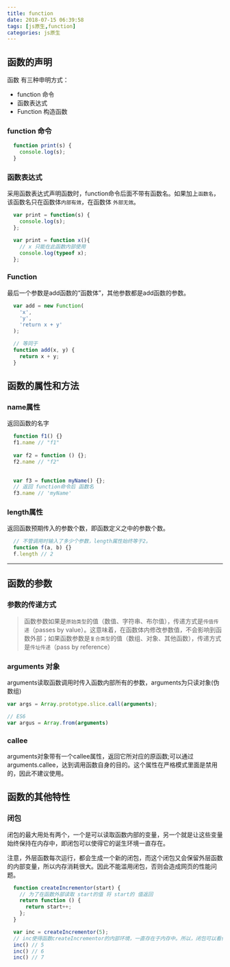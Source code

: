 ```yaml
---
title: function
date: 2018-07-15 06:39:58
tags: [js原生,function]
categories: js原生
---
```


## 函数的声明
函数 有三种申明方式：
- function 命令
- 函数表达式
- Function 构造函数

<!--more-->
### function 命令
```JavaScript
  function print(s) {
    console.log(s);
  }
```
### 函数表达式
采用函数表达式声明函数时，function命令后面不带有函数名。如果加上`函数名`，该函数名只在函数体`内部有效`，在函数体 `外部无效`。
```JavaScript
  var print = function(s) {
    console.log(s);
  };

  var print = function x(){
    // x 只能在此函数内部使用
    console.log(typeof x);
  };
```
### Function
最后一个参数是add函数的“函数体”，其他参数都是add函数的参数。
```JavaScript
  var add = new Function(
    'x',
    'y',
    'return x + y'
  );

  // 等同于
  function add(x, y) {
    return x + y;
  }
```
## 函数的属性和方法
### name属性
返回函数的名字
```JavaScript
  function f1() {}
  f1.name // "f1"
  
  var f2 = function () {};
  f2.name // "f2"

  
  var f3 = function myName() {};
  // 返回 function命令后 函数名
  f3.name // 'myName'
```
### length属性
返回函数预期传入的参数个数，即函数定义之中的参数个数。
```JavaScript
  // 不管调用时输入了多少个参数，length属性始终等于2。
  function f(a, b) {}
  f.length // 2
```
------
## 函数的参数
### 参数的传递方式
> 函数参数如果是`原始类型`的值（数值、字符串、布尔值），传递方式是`传值传递`（passes by value）。这意味着，在函数体内修改参数值，不会影响到函数外部；如果函数参数是`复合类型`的值（数组、对象、其他函数），传递方式是`传址传递`（pass by reference）
### arguments 对象
arguments读取函数调用时传入函数内部所有的参数，arguments为只读对象(伪数组)
```JavaScript
var args = Array.prototype.slice.call(arguments);

// ES6
var argus = Array.from(arguments)
```
### callee
arguments对象带有一个callee属性，返回它所对应的原函数;可以通过arguments.callee，达到调用函数自身的目的。这个属性在严格模式里面是禁用的，因此不建议使用。

## 函数的其他特性
### 闭包
闭包的最大用处有两个，一个是可以读取函数内部的变量，另一个就是让这些变量始终保持在内存中，即闭包可以使得它的诞生环境一直存在。

注意，外层函数每次运行，都会生成一个新的闭包，而这个闭包又会保留外层函数的内部变量，所以内存消耗很大。因此不能滥用闭包，否则会造成网页的性能问题。
```JavaScript
  function createIncrementor(start) {
    // 为了在函数外部读取 start的值 将 start的 值返回
    return function () {
      return start++;
    };
  }

  var inc = createIncrementor(5);
  // inc使得函数createIncrementor的内部环境，一直存在于内存中。所以，闭包可以看作是函数内部作用域的一个接口。
  inc() // 5
  inc() // 6
  inc() // 7
```